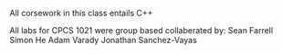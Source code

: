 All corsework in this class entails C++

All labs for CPCS 1021 were group based collaberated by:
Sean Farrell
Simon He
Adam Varady
Jonathan Sanchez-Vayas
